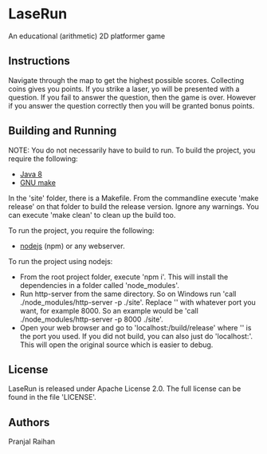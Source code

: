 # LaseRun

An educational (arithmetic) 2D platformer game


## Instructions

Navigate through the map to get the highest possible scores. Collecting coins 
gives you points. If you strike a laser, yo will be presented with a question. 
If you fail to answer the question, then the game is over. However if you answer 
the question correctly then you will be granted bonus points.

## Building and Running

NOTE: You do not necessarily have to build to run.
To build the project, you require the following:
<ul>
    <li>
        <a href="http://www.oracle.com/technetwork/java/javase/downloads/jre8-downloads-2133155.html" title="Java 8">Java 8</a>
    </li>
    <li>
        <a href="http://www.gnu.org/software/make/" title="GNU make">GNU make</a>
    </li>
</ul>
In the 'site' folder, there is a Makefile. From the commandline execute 'make release' on 
that folder to build the release version. Ignore any warnings. You can execute 'make clean' to 
clean up the build too.

To run the project, you require the following:
<ul>
    <li>
        <a href="http://nodejs.org/" title="nodejs">nodejs</a> (npm) or any webserver.
    </li>
</ul>
To run the project using nodejs:
<ul>
    <li>
        From the root project folder, execute 'npm i'. This will install the dependencies in a folder 
        called 'node_modules'.
    </li>
    <li>
        Run http-server from the same directory. So on Windows run 'call ./node_modules/http-server -p <PORT> ./site'. 
        Replace '<PORT>' with whatever port you want, for example 8000. So an example would be 'call ./node_modules/http-server -p 8000 ./site'.
    </li>
    <li>
        Open your web browser and go to 'localhost:<PORT>/build/release' where '<PORT>' is the port you used. If you did not build, 
        you can also just do 'localhost:<PORT>'. This will open the original source which is easier to debug.
    </li>
</ul>

## License
LaseRun is released under Apache License 2.0. The full license can be found in the file 'LICENSE'.

## Authors
Pranjal Raihan <prshreshtha at yahoo.com>
